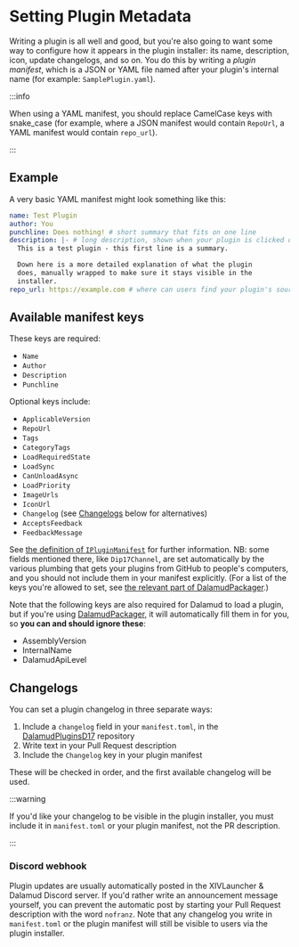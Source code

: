 # Setting Plugin Metadata

Writing a plugin is all well and good, but you're also going to want some way to
configure how it appears in the plugin installer: its name, description, icon,
update changelogs, and so on. You do this by writing a _plugin manifest_, which
is a JSON or YAML file named after your plugin's internal name (for example:
`SamplePlugin.yaml`).

:::info

When using a YAML manifest, you should replace CamelCase keys with snake_case
(for example, where a JSON manifest would contain `RepoUrl`, a YAML manifest
would contain `repo_url`).

:::

## Example

A very basic YAML manifest might look something like this:

```yaml
name: Test Plugin
author: You
punchline: Does nothing! # short summary that fits on one line
description: |- # long description, shown when your plugin is clicked on
  This is a test plugin - this first line is a summary.

  Down here is a more detailed explanation of what the plugin
  does, manually wrapped to make sure it stays visible in the
  installer.
repo_url: https://example.com # where can users find your plugin's source code?
```

## Available manifest keys

These keys are required:

- `Name`
- `Author`
- `Description`
- `Punchline`

Optional keys include:

- `ApplicableVersion`
- `RepoUrl`
- `Tags`
- `CategoryTags`
- `LoadRequiredState`
- `LoadSync`
- `CanUnloadAsync`
- `LoadPriority`
- `ImageUrls`
- `IconUrl`
- `Changelog` (see [Changelogs](#changelogs) below for alternatives)
- `AcceptsFeedback`
- `FeedbackMessage`

See [the definition of `IPluginManifest`][] for further information. NB: some
fields mentioned there, like `Dip17Channel`, are set automatically by the
various plumbing that gets your plugins from GitHub to people's computers, and
you should not include them in your manifest explicitly. (For a list of the keys
you're allowed to set, see [the relevant part of DalamudPackager][].)

Note that the following keys are also required for Dalamud to load a plugin, but
if you're using [DalamudPackager][], it will automatically fill them in for you,
so **you can and should ignore these**:

- AssemblyVersion
- InternalName
- DalamudApiLevel

## Changelogs

You can set a plugin changelog in three separate ways:

1. Include a `changelog` field in your `manifest.toml`, in the
   [DalamudPluginsD17][] repository
2. Write text in your Pull Request description
3. Include the `Changelog` key in your plugin manifest

These will be checked in order, and the first available changelog will be used.

:::warning

If you'd like your changelog to be visible in the plugin installer, you must
include it in `manifest.toml` or your plugin manifest, not the PR description.

:::

### Discord webhook

Plugin updates are usually automatically posted in the XIVLauncher & Dalamud
Discord server. If you'd rather write an announcement message yourself, you can
prevent the automatic post by starting your Pull Request description with the
word `nofranz`. Note that any changelog you write in `manifest.toml` or the
plugin manifest will still be visible to users via the plugin installer.

[DalamudPackager]: https://github.com/goatcorp/DalamudPackager
[the relevant part of DalamudPackager]:
  https://github.com/goatcorp/DalamudPackager/blob/f199a98840389779f2398f37f08211cf66f77486/DalamudPackager/DalamudPackager.cs#L303
[the definition of `IPluginManifest`]:
  https://github.com/goatcorp/Dalamud/blob/15352a3e235a893e097e8f3e998818124a278416/Dalamud/Plugin/Internal/Types/Manifest/IPluginManifest.cs#L8
[DalamudPluginsD17]: https://github.com/goatcorp/DalamudPluginsD17
